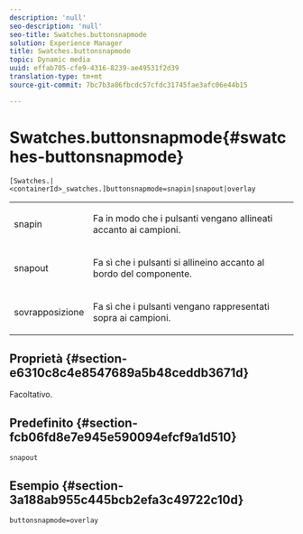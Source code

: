 ```yaml
---
description: 'null'
seo-description: 'null'
seo-title: Swatches.buttonsnapmode
solution: Experience Manager
title: Swatches.buttonsnapmode
topic: Dynamic media
uuid: effab705-cfe9-4316-8239-ae49531f2d39
translation-type: tm+mt
source-git-commit: 7bc7b3a86fbcdc57cfdc31745fae3afc06e44b15

---
```



# Swatches.buttonsnapmode{#swatches-buttonsnapmode}

`[Swatches.|<containerId>_swatches.]buttonsnapmode=snapin|snapout|overlay`

<table id="table_4322E3ECE9354016B891F5E7A35D6A2A"> 
 <tbody> 
  <tr> 
   <td> <p> <span class="codeph"> <span class="varname"> snapin</span></span> </p> </td> 
   <td> <p>Fa in modo che i pulsanti vengano allineati accanto ai campioni. </p> </td> 
  </tr> 
  <tr> 
   <td> <p> <span class="codeph"> <span class="varname"> snapout</span></span> </p> </td> 
   <td> <p>Fa sì che i pulsanti si allineino accanto al bordo del componente. </p> </td> 
  </tr> 
  <tr> 
   <td> <p> <span class="codeph"> <span class="varname"> sovrapposizione</span></span> </p> </td> 
   <td> <p>Fa sì che i pulsanti vengano rappresentati sopra ai campioni. </p> </td> 
  </tr> 
 </tbody> 
</table>

## Proprietà {#section-e6310c8c4e8547689a5b48ceddb3671d}

Facoltativo.

## Predefinito {#section-fcb06fd8e7e945e590094efcf9a1d510}

`snapout`

## Esempio {#section-3a188ab955c445bcb2efa3c49722c10d}

`buttonsnapmode=overlay`

